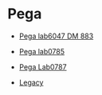 # Pega

* [Pega lab6047 DM 883](https://mhmtknk.github.io/Pega/lab6047.html)

* [Pega lab0785](https://mhmtknk.github.io/Pega/lab0785.html)

* [Pega Lab0787](https://mhmtknk.github.io/Pega/lab0787.html)

* [Legacy](https://mhmtknk.github.io/Pega/Legacy.html)
